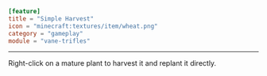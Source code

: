 ```toml
[feature]
title = "Simple Harvest"
icon = "minecraft:textures/item/wheat.png"
category = "gameplay"
module = "vane-trifles"
```
---
Right-click on a mature plant to harvest it and replant it directly.
